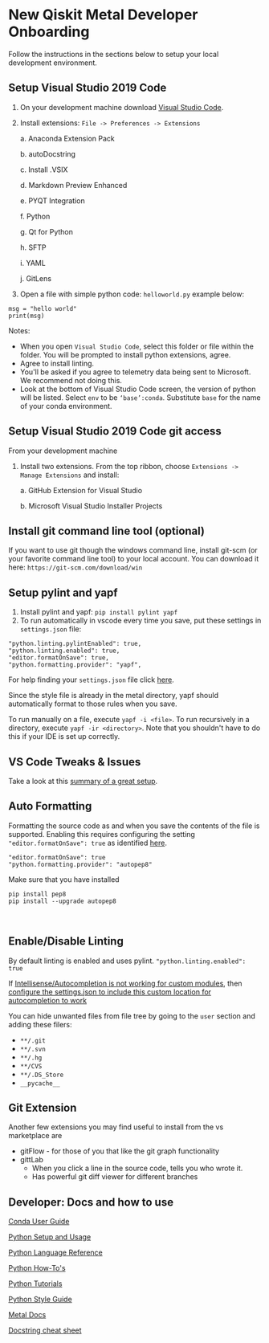 ﻿# New Qiskit Metal Developer Onboarding
Follow the instructions in the sections below to setup your local development environment.

## Setup Visual Studio 2019 Code
1. On your development machine download [Visual Studio Code](https://code.visualstudio.com/docs/).
2. Install extensions: `File -> Preferences -> Extensions`

      a. Anaconda Extension Pack 

      b. autoDocstring
  
      c. Install .VSIX
  
      d. Markdown Preview Enhanced
  
      e. PYQT Integration
  
      f. Python
  
      g. Qt for Python
  
      h. SFTP
  
      i. YAML
  
      j. GitLens

3. Open a file with simple python code: `helloworld.py` example below:
```
msg = "hello world"
print(msg)
```

Notes:

* When you open `Visual Studio Code`, select this folder or file within the folder.  You will be prompted to install python extensions, agree. 
* Agree to install linting.  
* You'll be asked if you agree to telemetry data being sent to Microsoft.  We recommend not doing this.
* Look at the bottom of Visual Studio Code screen, the version of python will be listed.  Select `env` to be `‘base’:conda`.  Substitute `base` for the name of your conda environment.

## Setup Visual Studio 2019 Code git access
From your development machine

1. Install two extensions.  From the top ribbon, choose `Extensions -> Manage Extensions` and install:

      a. GitHub Extension for Visual Studio

      b. Microsoft Visual Studio Installer Projects

## Install git command line tool (optional)
If you want to use git though the windows command line, install git-scm (or your favorite command line tool) to your local account.  You can download it here: `https://git-scm.com/download/win`

## Setup pylint and yapf
1. Install pylint and yapf: `pip install pylint yapf`
2. To run automatically in vscode every time you save, put these settings in `settings.json` file:
```
"python.linting.pylintEnabled": true,
"python.linting.enabled": true,
"editor.formatOnSave": true,
"python.formatting.provider": "yapf",
```
For help finding your `settings.json` file click [here](https://www.google.com/search?q=vscode+where+is+settings.json).

Since the style file is already in the metal directory, yapf should automatically format to those rules when you save.

To run manually on a file, execute `yapf -i <file>`.  To run recursively in a directory, execute `yapf -ir <directory>`.  Note that you shouldn't have to do this if your IDE is set up correctly.

## VS Code Tweaks & Issues
Take a look at this [summary of a great setup](https://donjayamanne.github.io/pythonVSCodeDocs/docs/python-path/). 

## Auto Formatting
Formatting the source code as and when you save the contents of the file is supported.
Enabling this requires configuring the setting `"editor.formatOnSave": true` as identified [here](https://code.visualstudio.com/updates/v1_47#_format-on-save).

```
"editor.formatOnSave": true  
"python.formatting.provider": "autopep8"
```
Make sure that you have installed

``` 
pip install pep8   
pip install --upgrade autopep8
```
 
## Enable/Disable Linting
By default linting is enabled and uses pylint. `"python.linting.enabled": true`

If [Intellisense/Autocompletion is not working for custom modules](https://donjayamanne.github.io/pythonVSCodeDocs/docs/troubleshooting_intellisense/), then [configure the settings.json to include this custom location for autocompletion to work](https://donjayamanne.github.io/pythonVSCodeDocs/docs/autocomplete/)

You can hide unwanted files from file tree by going to the `user` section and adding these filers:

* `**/.git`
* `**/.svn`
* `**/.hg`
* `**/CVS`
* `**/.DS_Store`
* `__pycache__`

## Git Extension
Another few extensions you may find useful to install from the vs marketplace are

* gitFlow - for those of you that like the git graph functionality
* gittLab
  * When you click a line in the source code, tells you who wrote it.
  * Has powerful git diff viewer for different branches


## Developer: Docs and how to use

[Conda User Guide](https://docs.conda.io/projects/conda/en/latest/user-guide/tasks/manage-environments.html)

[Python Setup and Usage](https://docs.python.org/3/using/)

[Python Language Reference](https://docs.python.org/3/reference/index.html)

[Python How-To's](https://docs.python.org/3/howto/index.html)

[Python Tutorials](https://docs.python.org/3/tutorial/index.html)

[Python Style Guide](https://www.python.org/dev/peps/pep-0008/)

[Metal Docs](/)

[Docstring cheat sheet](/docs/docstring_cheat_sheet.md)
